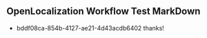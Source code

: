 ## OpenLocalization Workflow Test MarkDown
* bddf08ca-854b-4127-ae21-4d43acdb6402 thanks!

<!--HONumber=Aug16_HO1-->



